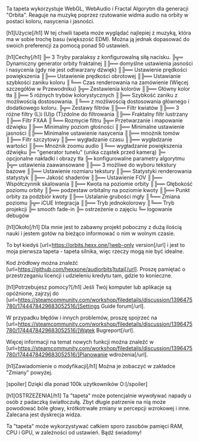 Ta tapeta wykorzystuje WebGL, WebAudio i Fractal Algorytm dla generacji "Orbita". Reaguje na muzykę poprzez rzutowanie widma audio na orbity w postaci koloru, nasycenia i jasności.

[h1]Użycie[/h1]
W tej chwili tapeta może wyglądać najlepiej z muzyką, która ma w sobie trochę basu (większość EDM).
Można ją jednak dopasować do swoich preferencji za pomocą ponad 50 ustawień.

[h1]Cechy[/h1]
╠═ 3 Tryby paralaksy z konfigurowalną siłą nacisku.
╠╦═ Dynamiczny generator orbity fraktalnej
║╠══ domyślne ustawienia jasności i nasycenia (gdy nie jest odtwarzany dźwięk)
║╠══ Ustawienie prędkości powiększenia
║╠══ Ustawienie prędkości obrotowej
║╠══ Ustawianie szybkości zaniku koloru
║╚══ Czas renderowania na zamówienie (Więcej szczegółów w Przewodniku)
╠╦═ Zestawienia kolorów
║╠══ Główny kolor tła
║╠══ 5 różnych trybów kolorystycznych
║╠══ Szybkość zaniku z możliwością dostosowania.
║╚══ z możliwością dostosowania głównego i dodatkowego koloru.
╠╦═ Zestawy filtrów
║╠══ Filtr kwiatów
║╠══ 3 różne filtry (L)i (U)p (T)zdolne do filtrowania
║╠══ Fraktalny filtr lustrzany
║╠══ Filtr FXAA
║╚══ Rozmycie filtru
╠╦═ Przetwarzanie i mapowanie dźwięku
║╠══ Minimalny poziom głośności
║╠══ Minimalne ustawienie jasności
║╠══ Minimalne ustawienie nasycenia
║╠══ mnożnik tomów
║╠══ Filtr szczytowy
║╠══ wygładzanie czasu
║╠══ wygładzanie wartości
║╠══ Mnożnik zoomu audio
║╚══ wygładzanie powiększenia dźwięku
╠═ "generator tunelu" (unika cząstek przed kamerą)
╠═ opcjonalne nakładki i obrazy tła
╠═ konfigurowalne parametry algorytmu
╠╦═ ustawienia zaawansowane
║╠══ 3 możliwe do wyboru tekstury bazowe
║╠══ Ustawienie rozmiaru tekstury
║╠══ Statystyki renderowania statystyk
║╠══ Jakość shaderów
║╠══ Ustawienie FOV
║╠══ Współczynnik skalowania
║╠══ Kwota na poziomie orbity
║╠══ Głębokość poziomu orbity
║╠══ podzestaw orbitalny na poziomie kwoty
║╠══ Punkt orbity za podzbiór kwoty
║╠══ Ustalanie grubości mgły
║╚══ Zmiana poziomu
╠╦═ iCUE Integracja
║╠══ Tryb jednokolorowy
║╚══ Tryb projekcji
╠═ smooth fade-in
╠═ ostrzeżenie o zajęciu
╚═ logowanie debugów

[h1]Około[/h1]
Dla mnie jest to zabawny projekt poboczny z dużą ilością nauki i jestem gotów na bieżąco informować o nim w wolnym czasie. 

To był kiedyś [url=https://orbits.hexx.one/]web-only version[/url] i jest to moja pierwsza tapeta - tapeta silnika, więc rzeczy mogą nie być idealne.

Kod źródłowy można znaleźć [url=https://github.com/hexxone/audiorbits]tutaj[/url]. Proszę pamiętać o przestrzeganiu licencji i udzieleniu kredytu tam, gdzie to konieczne.


[h1]Potrzebujesz pomocy?[/h1]
Jeśli Twój komputer lub aplikacje są opóźnione, zajrzyj do [url=https://steamcommunity.com/workshop/filedetails/discussion/1396475780/1744478429683052516/]Settings Guide forum[/url].

W przypadku błędów i innych problemów, proszę spojrzeć na [url=https://steamcommunity.com/workshop/filedetails/discussion/1396475780/1744478429683052516/]Wątek Bugreport[/url].

Więcej informacji na temat nowych funkcji można znaleźć w [url=https://steamcommunity.com/workshop/filedetails/discussion/1396475780/1744478429683052516/]Planowanie wdrożenia[/url].


[h1]Zawiadomienie o modyfikacji[/h1]
Można je zobaczyć w zakładce "Zmiany" powyżej.


[spoiler] Dzięki dla ponad 100k użytkowników O:[/spoiler]


[h1]OSTRZEŻENIA[/h1]
Ta "tapeta" może potencjalnie wywoływać napady u osób z padaczką światłoczułą.
Zbyt długie patrzenie na nią może powodować bóle głowy, krótkotrwałe zmiany w percepcji wzrokowej i inne.
Zalecana jest dyskrecja widza.

Ta "tapeta" może wykorzystywać całkiem sporo zasobów pamięci RAM, CPU i GPU, w zależności od ustawień.
Bądź świadomy!